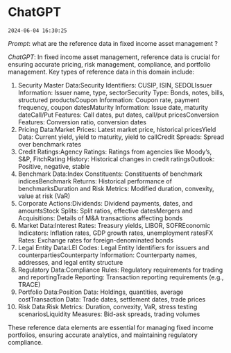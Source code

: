 # ChatGPT
`2024-06-04 16:30:25`

_Prompt_: 
what are the reference data in fixed income asset management ?

_ChatGPT_:
In fixed income asset management, reference data is crucial for ensuring accurate pricing, risk management, compliance, and portfolio management. Key types of reference data in this domain include:

1. Security Master Data:Security Identifiers: CUSIP, ISIN, SEDOLIssuer Information: Issuer name, type, sectorSecurity Type: Bonds, notes, bills, structured productsCoupon Information: Coupon rate, payment frequency, coupon datesMaturity Information: Issue date, maturity dateCall/Put Features: Call dates, put dates, call/put pricesConversion Features: Conversion ratio, conversion dates
2. Pricing Data:Market Prices: Latest market price, historical pricesYield Data: Current yield, yield to maturity, yield to callCredit Spreads: Spread over benchmark rates
3. Credit Ratings:Agency Ratings: Ratings from agencies like Moody’s, S&P, FitchRating History: Historical changes in credit ratingsOutlook: Positive, negative, stable
4. Benchmark Data:Index Constituents: Constituents of benchmark indicesBenchmark Returns: Historical performance of benchmarksDuration and Risk Metrics: Modified duration, convexity, value at risk (VaR)
5. Corporate Actions:Dividends: Dividend payments, dates, and amountsStock Splits: Split ratios, effective datesMergers and Acquisitions: Details of M&A transactions affecting bonds
6. Market Data:Interest Rates: Treasury yields, LIBOR, SOFREconomic Indicators: Inflation rates, GDP growth rates, unemployment ratesFX Rates: Exchange rates for foreign-denominated bonds
7. Legal Entity Data:LEI Codes: Legal Entity Identifiers for issuers and counterpartiesCounterparty Information: Counterparty names, addresses, and legal entity structure
8. Regulatory Data:Compliance Rules: Regulatory requirements for trading and reportingTrade Reporting: Transaction reporting requirements (e.g., TRACE)
9. Portfolio Data:Position Data: Holdings, quantities, average costTransaction Data: Trade dates, settlement dates, trade prices
10. Risk Data:Risk Metrics: Duration, convexity, VaR, stress testing scenariosLiquidity Measures: Bid-ask spreads, trading volumes

These reference data elements are essential for managing fixed income portfolios, ensuring accurate analytics, and maintaining regulatory compliance.


